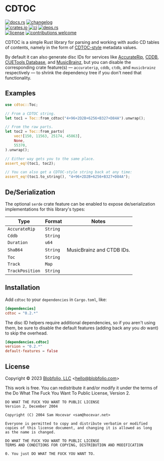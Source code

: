 # CDTOC

[![docs.rs](https://img.shields.io/docsrs/cdtoc.svg?style=flat-square&label=docs.rs)](https://docs.rs/cdtoc/)
[![changelog](https://img.shields.io/crates/v/cdtoc.svg?style=flat-square&label=changelog&color=9b59b6)](https://github.com/Blobfolio/cdtoc/blob/master/CHANGELOG.md)<br>
[![crates.io](https://img.shields.io/crates/v/cdtoc.svg?style=flat-square&label=crates.io)](https://crates.io/crates/cdtoc)
[![ci](https://img.shields.io/github/actions/workflow/status/Blobfolio/cdtoc/ci.yaml?label=ci&style=flat-square)](https://github.com/Blobfolio/cdtoc/actions)
[![deps.rs](https://deps.rs/repo/github/blobfolio/cdtoc/status.svg?style=flat-square&label=deps.rs)](https://deps.rs/repo/github/blobfolio/cdtoc)<br>
[![license](https://img.shields.io/badge/license-wtfpl-ff1493?style=flat-square)](https://en.wikipedia.org/wiki/WTFPL)
[![contributions welcome](https://img.shields.io/badge/PRs-welcome-brightgreen.svg?style=flat-square&label=contributions)](https://github.com/Blobfolio/cdtoc/issues)



CDTOC is a simple Rust library for parsing and working with audio CD tables of contents, namely in the form of [CDTOC-style](https://forum.dbpoweramp.com/showthread.php?16705-FLAC-amp-Ogg-Vorbis-Storage-of-CDTOC&s=3ca0c65ee58fc45489103bb1c39bfac0&p=76686&viewfull=1#post76686) metadata values.

By default it can also generate disc IDs for services like [AccurateRip](http://accuraterip.com/), [CDDB](https://en.wikipedia.org/wiki/CDDB), [CUETools Database](http://cue.tools/wiki/CUETools_Database), and [MusicBrainz](https://musicbrainz.org/), but you can disable the corresponding crate feature(s) — `accuraterip`, `cddb`, `ctdb`, and `musicbrainz` respectively — to shrink the dependency tree if you don't need that functionality.



## Examples

```rust
use cdtoc::Toc;

// From a CDTOC string.
let toc1 = Toc::from_cdtoc("4+96+2D2B+6256+B327+D84A").unwrap();

// From the raw parts.
let toc2 = Toc::from_parts(
    vec![150, 11563, 25174, 45863],
    None,
    55370,
).unwrap();

// Either way gets you to the same place.
assert_eq!(toc1, toc2);

// You can also get a CDTOC-style string back at any time:
assert_eq!(toc1.to_string(), "4+96+2D2B+6256+B327+D84A");
```



## De/Serialization

The optional `serde` crate feature can be enabled to expose de/serialization implementations for this library's types:

| Type | Format | Notes |
| ---- | ------ | ----- |
| `AccurateRip` | `String` | |
| `Cddb` | `String` | |
| `Duration` | `u64` | |
| `ShaB64` | `String` | MusicBrainz and CTDB IDs. |
| `Toc` | `String` | |
| `Track` | `Map` | |
| `TrackPosition` | `String` | |



## Installation

Add `cdtoc` to your `dependencies` in `Cargo.toml`, like:

```toml
[dependencies]
cdtoc = "0.2.*"
```

The disc ID helpers require additional dependencies, so if you aren't using them, be sure to disable the default features (adding back any you _do_ want) to skip the overhead.

```toml
[dependencies.cdtoc]
version = "0.2.*"
default-features = false
```



## License

Copyright © 2023 [Blobfolio, LLC](https://blobfolio.com) &lt;hello@blobfolio.com&gt;

This work is free. You can redistribute it and/or modify it under the terms of the Do What The Fuck You Want To Public License, Version 2.

    DO WHAT THE FUCK YOU WANT TO PUBLIC LICENSE
    Version 2, December 2004
    
    Copyright (C) 2004 Sam Hocevar <sam@hocevar.net>
    
    Everyone is permitted to copy and distribute verbatim or modified
    copies of this license document, and changing it is allowed as long
    as the name is changed.
    
    DO WHAT THE FUCK YOU WANT TO PUBLIC LICENSE
    TERMS AND CONDITIONS FOR COPYING, DISTRIBUTION AND MODIFICATION
    
    0. You just DO WHAT THE FUCK YOU WANT TO.
